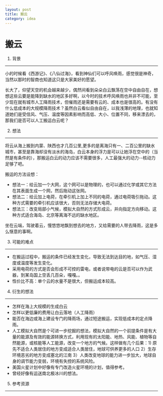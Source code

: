 ```yaml
---
layout: post
title: 搬云
category: idea
---
```


搬云
===============

1. 背景
---------------
小的时候看《西游记》、《八仙过海》，看到神仙们可以呼风唤雨，感觉很是神奇，当然以那时的智商也知道这只是大家美好的愿望。

长大了，仰望天空的机会越来越少，偶然间看到朵朵白云飘荡在空中自由自在，想想这些云要是能降到缺水的地区多好啊，以今时的技术呼风唤雨也并非不可能，至少现在就有城市人工降雨技术，但催雨还是需要有云的、成本也是很高的。有没有什么低成本的大规模降雨技术？虽然白云看似自由自在，以我浅薄的地理，也就知道她们是受信风、气压、温度等因素影响而高低、大小、位置不同，移来漂去的，那我们是否可以人工搬运白云呢？

2. 想法
---------------
将云从海上搬到内蒙、陕西也才几百公里,更多的是离海只有一、二百公里的缺水城市，甚至是靠海却没有淡水的海岛，白云本身的浮力是可以让她浮在空中的（当然是有条件的），那搬运白云的动力应该不需要很多，人工最强大的动力--核动力足够了吧。

搬运的方法设想： 
 
- 想法一：给云加一个大网，这个网可以是物理的，也可以通过化学或其它方法在其表面生成一个网，然后拖动这张网。  
- 想法二：给云加上电荷，在牵引机上加上不同的电荷，通过电荷吸引拖动。这种方式需要的牵引机应该很大，否则无法存储大电荷。  
- 想法三：改变局部小气候，模拟大自然的方式形成云，并向指定方向移动。这种方式适合海岛、北京等离海不远的缺水地区。

坐在云端，驾驶着云，慢悠悠地飘到想去的地方，又给需要的人带去降雨，这是多么惬意的事啊。

3. 可能的难点
---------------
- 在搬运过程中，搬运的条件已经发生变化，导致无法到达目的地，如气压、湿度或温度等发生变化。
- 采用电荷的方式是否会形成不可控的雷电，或者说带电的云是否可以作为武器，到某岛国上空丢几百朵，嘎嘎。。
- 性价比不高：单个云的水量不是很大，但搬运成本较高。

4. 衍生的想法
---------------
- 怎样在海上大规模的生成白云
- 怎样以更低廉的费用让白云落地（人工降雨）
- 能否在海边或海上建设专门的降雨场，通过短途搬运，实现低成本的定点降雨。
- 人工模拟大自然是个可进一步挖掘的想法，模拟大自然的一个前提条件是有大量的能源及有效的能源转换方式，利用现有的太阳能、地热、风能、植物等自然能源，或核能等人工能源，改变一个地方的气候。这样做有几个后果：1) 原先不适合人类居住的地方变成适合人类居住，地球可供养更多的人口 2）生存环境恶劣的地方变成塞北的江南 3）人类改变地球的能力进一步加大，地球自身的调节能力变弱，环境有失控的系统风险。
- 美国火星计划中好像有专门改造火星环境的计划，值得参考。
- 曾经好像有运送南北极冰川的想法。

5. 参考资源
---------------